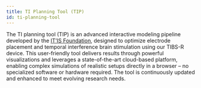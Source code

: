 ```yaml
---
title: TI Planning Tool (TIP)
id: ti-planning-tool
---
```

The TI planning tool (TIP) is an advanced interactive modeling pipeline developed by the <a href="https://www.itis.swiss/" target="_blank" >IT’IS Foundation</a>, designed to optimize electrode placement and temporal interference brain stimulation using our TIBS-R device. This user-friendly tool delivers results through powerful visualizations and leverages a state-of-the-art cloud-based platform, enabling complex simulations of realistic setups directly in a browser – no specialized software or hardware required. The tool is continuously updated and enhanced to meet evolving research needs.
